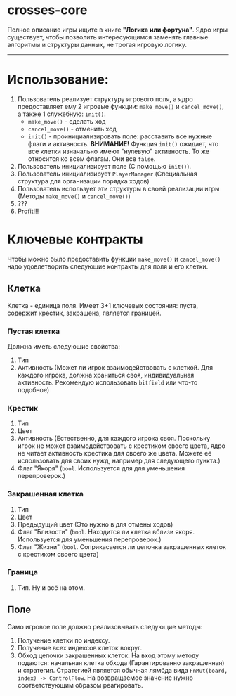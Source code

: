 # crosses-core

Полное описание игры ищите в книге **"Логика или фортуна"**. Ядро игры существует, чтобы позволить интересующимся заменять главные алгоритмы и структуры данных, не трогая игровую логику.

---

# Использование:

1. Пользователь реализует структуру игрового поля, а ядро предоставляет ему 2 игровые функции: `make_move()` и `cancel_move()`, а также 1 служебную: `init()`.
	- `make_move()` - сделать ход
	- `cancel_move()` - отменить ход
	- `init()` - проинициализировать поле: расставить все нужные флаги и активность. **ВНИМАНИЕ!** Функция `init()` ожидает, что все клетки изначально имеют "нулевую" активность. То же относится ко всем флагам. Они все `false`.
2. Пользователь инициализирует поле (С помощью `init()`).
3. Пользователь инициализирует `PlayerManager` (Специальная структура для организации порядка ходов)
4. Пользователь использует эти структуры в своей реализации игры (Методы `make_move()` и `cancel_move()`)
5. ???
6. Profit!!!

# Ключевые контракты

Чтобы можно было предоставить функции `make_move()` и `cancel_move()` надо удовлетворить следующие контракты для поля и его клетки.

## Клетка

Клетка - единица поля. Имеет 3+1 ключевых состояния: пуста, содержит крестик, закрашена, является границей.

### Пустая клетка

Должна иметь следующие свойства:
1. Тип
2. Активность (Может ли игрок взаимодействовать с клеткой. Для каждого игрока, должна храниться своя, индивидуальная активность. Рекомендую использовать `bitfield` или что-то подобное)

### Крестик

1. Тип
2. Цвет
2. Активность (Естественно, для каждого игрока своя. Поскольку игрок не может взаимодействовать с крестиком своего цвета, ядро не читает активность крестика для своего же цвета. Можете её использовать для своих нужд, например для следующего пункта.)
3. Флаг "Якоря" (`bool`. Используется для для уменьшения перепроверок.)

### Закрашенная клетка

1. Тип
2. Цвет
3. Предыдущий цвет (Это нужно в для отмены ходов)
4. Флаг "Близости" (`bool`. Находится ли клетка вблизи якоря. Используется для уменьшения перепроверок.)
5. Флаг "Жизни" (`bool`. Соприкасается ли цепочка закрашенных клеток с крестиком своего цвета)

### Граница

1. Тип. Ну и всё на этом.

## Поле

Само игровое поле должно реализовывать следующие методы:
1. Получение клетки по индексу.
2. Получение всех индексов клеток вокруг.
3. Обход цепочки закрашенных клеток. На вход этому методу подаются: начальная клетка обхода (Гарантированно закрашенная) и стратегия. Стратегией является обычная лямбда вида `FnMut(board, index) -> ControlFlow`. На возвращаемое значение нужно соответствующим образом реагировать.


